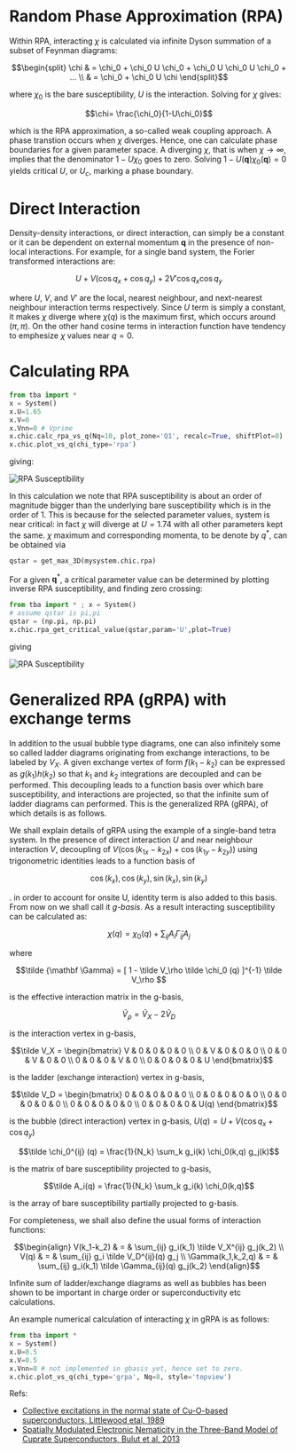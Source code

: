 # Random Phase Approximation (RPA)

Within RPA, interacting $\chi$ is calculated via infinite Dyson summation of a subset of Feynman diagrams:
```math
\begin{split}
\chi & = \chi_0 + \chi_0 U \chi_0 + \chi_0 U \chi_0 U \chi_0 + ... \\
     & = \chi_0 + \chi_0 U \chi
\end{split}
```
where $\chi_0$ is the bare susceptibility, $U$ is the interaction.
Solving for $\chi$ gives:
```math
\chi= \frac{\chi_0}{1-U\chi_0}
```
which is the RPA approximation, a so-called weak coupling approach. A phase transtion occurs when $\chi$ diverges.
Hence, one can calculate phase boundaries for a given parameter space.
A diverging $\chi$, that is when $\chi \rightarrow \infty$, implies that the denominator $1-U\chi_0$ goes to zero.
Solving $1-U(\mathbf q) \chi_0(\mathbf q) = 0$ yields critical $U$, or $U_c$, marking a phase boundary.

# Direct Interaction

Density-density interactions, or direct interaction, can simply be a constant or it can be dependent on external momentum $\mathbf q$ in the presence of non-local interactions.
For example, for a single band system, the Forier transformed interactions are:
```math
U + V ( \cos q_x + \cos q_y ) + 2 V' \cos q_x \cos q_y
```
where $U$, $V$, and $V'$ are the local, nearest neighbour, and next-nearest neighbour interaction terms respectively.
Since $U$ term is simply a constant, it makes $\chi$ diverge where $\chi(q)$ is the maximum first, which occurs around $(\pi,\pi)$.
On the other hand cosine terms in interaction function have tendency to emphesize $\chi$ values near $q=0$.

# Calculating RPA

```python
from tba import *
x = System()
x.U=1.65
x.V=0
x.Vnn=0 # Vprime
x.chic.calc_rpa_vs_q(Nq=10, plot_zone='Q1', recalc=True, shiftPlot=0)
x.chic.plot_vs_q(chi_type='rpa')
```
giving:

![RPA Susceptibility](/images/tetra/cuprate_single_band_susceptibility_rpa.png)

In this calculation we note that RPA susceptibility is about an order of magnitude bigger than the underlying bare susceptibility which is in the order of 1.
This is because for the selected parameter values, system is near critical: in fact $\chi$ will diverge at $U=1.74$ with all other parameters kept the same.
$\chi$ maximum and corresponding momenta, to be denote by $q^*$, can be obtained via
```python
qstar = get_max_3D(mysystem.chic.rpa)
```
For a given $\mathbf q^*$, a critical parameter value can be determined by plotting inverse RPA susceptibility, and finding zero crossing:
```python
from tba import * ; x = System()
# assume qstar is pi,pi
qstar = (np.pi, np.pi)
x.chic.rpa_get_critical_value(qstar,param='U',plot=True)
```
giving

![RPA Susceptibility](/images/rpa_find_critical_value.png)

# Generalized RPA (gRPA) with exchange terms

In addition to the usual bubble type diagrams, one can also infinitely some so called ladder diagrams originating from exchange interactions, to be labeled by $V_X$. A given exchange vertex of form $f(k_1-k_2)$ can be expressed as $g(k_1)h(k_2)$ so that $k_1$ and $k_2$ integrations are decoupled and can be performed. This decoupling leads to a function basis over which bare susceptibility, and interactions are projected, so that the infinite sum of ladder diagrams can performed. This is the generalized RPA (gRPA), of which details is as follows. 

We shall explain details of gRPA using the example of a single-band tetra system. In the presence of direct interaction $U$ and near neighbour interaction $V$, decoupling of $V\left (\cos(k_{1x} -k_{2x}) + \cos(k_{1y} - k_{2y}) \right )$ using trigonometric identities leads to a function basis of 
```math
     \cos(k_x), \cos(k_y), \sin(k_x), \sin(k_y)
```
. in order to account for onsite U, identity term is also added to this basis. From now on we shall call it *g-basis*. As a result interacting susceptibility can be calculated as:
```math
\chi(q) = \chi_0(q) + \sum_{ij} A_i \tilde \Gamma_{ij} A_j
```
where
```math
\tilde {\mathbf \Gamma} = [ 1 - \tilde V_\rho \tilde \chi_0 (q) ]^{-1} \tilde V_\rho 
```
is the effective interaction matrix in the g-basis,
```math
\tilde V_\rho = \tilde V_X -2 \tilde V_D
```
is the interaction vertex in g-basis,
```math
\tilde V_X = 
\begin{bmatrix}
V & 0 & 0 & 0 & 0 \\
0 & V & 0 & 0 & 0 \\
0 & 0 & V & 0 & 0 \\
0 & 0 & 0 & V & 0 \\
0 & 0 & 0 & 0 & U
\end{bmatrix}
```
is the ladder (exchange interaction) vertex in g-basis,
```math
\tilde V_D = 
\begin{bmatrix}
0 & 0 & 0 & 0 & 0 \\
0 & 0 & 0 & 0 & 0 \\
0 & 0 & 0 & 0 & 0 \\
0 & 0 & 0 & 0 & 0 \\
0 & 0 & 0 & 0 & U(q)
\end{bmatrix}
```
is the bubble (direct interaction) vertex in g-basis, $U(q) = U + V( \cos q_x + \cos q_y )$
```math
\tilde \chi_0^{ij} (q) = \frac{1}{N_k} \sum_k g_i(k) \chi_0(k,q) g_j(k)
```
is the matrix of bare susceptibility projected to g-basis,
```math
\tilde A_i(q) = \frac{1}{N_k} \sum_k g_i(k) \chi_0(k,q)
```
is the array of bare susceptibility partially projected to g-basis. 

For completeness, we shall also define the usual forms of interaction functions:
```math
\begin{align}
V(k_1-k_2)  & = &   \sum_{ij} g_i(k_1) \tilde V_X^{ij} g_j(k_2) \\
V(q)  & = &  \sum_{ij} g_i \tilde V_D^{ij}(q) g_j \\
\Gamma(k_1,k_2,q) & = & \sum_{ij} g_i(k_1) \tilde \Gamma_{ij}(q) g_j(k_2)
\end{align}
```


Infinite sum of ladder/exchange diagrams as well as bubbles has been shown to be important in charge order or superconductivity etc calculations.

An example numerical calculation of interacting $\chi$ in gRPA is as follows:
```python
from tba import *
x = System()
x.U=0.5
x.V=0.5
x.Vnn=0 # not implemented in gbasis yet, hence set to zero.
x.chic.plot_vs_q(chi_type='grpa', Nq=8, style='topview')
```


Refs:

- [Collective excitations in the normal state of Cu-O-based superconductors, Littlewood etal, 1989](https://journals.aps.org/prb/abstract/10.1103/PhysRevB.39.12371)
- [Spatially Modulated Electronic Nematicity in the Three-Band Model of Cuprate Superconductors, Bulut et al, 2013](https://arxiv.org/abs/1305.3301)
